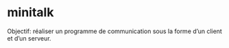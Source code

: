 # minitalk
Objectif: réaliser un programme de communication sous la forme d’un client et d’un serveur.
